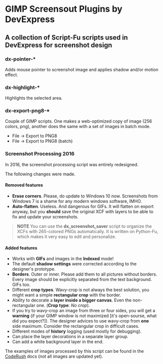 # GIMP Screensout Plugins by DevExpress
## A collection of Script-Fu scripts used in DevExpress for screenshot design

### dx-pointer-*
Adds mouse pointer to screenshot image and applies shadow and/or motion effect.

### dx-highlight-*
Highlights the selected area.

### dx-export-png8-*
Couple of GIMP scripts. One makes a web-optimized copy of image (256 colors, png), another does the same with a set of images in batch mode.

* File -> Export to PNG8
* File -> Export to PNG8 (batch)

### Screenshot Processing 2016

In 2016, the screenshot processing script was entirely redesigned. 

The following changes were made.

#### Removed features
* **Erase corners**. Please, do update to Windows 10 now. Screenshots from Windows 7 is a shame for any modern windows software, IMHO.
* **Auto-flatten**. Useless. And dangerous for GIFs. It will flatten on export anyway, but you **should** save the original XCF with layers to be able to fix and update your screenshots. 

> **NOTE**
You can use the **dx_screenshot_saver** script to organize the XCFs with 265-colored PNGs automatically. It is written on Python-Fu, which makes it very easy to edit and personalize.

#### Added features
* Works with **GIFs** and images in the **Indexed** mode!
* The default **shadow settings** were corrected according to the designer's prototype.
* **Borders**. Outer or inner. Please add them to all pictures without borders. Every image should be explicitly separated from the text background. GIFs too.
* Different **crop types**. Wavy-crop is not always the best solution, you might want a simple **rectangular crop** with the border.
* Ability to decorate a **layer inside a bigger canvas**. Even the non-rectangular one.
(**Crop type**: _No crop_).
* If you try to wavy-crop an image from three or four sides, you will get a **warning** (if your GIMP window is not maximized [it's open-sourse, what did you expect?]). The designer advices to use wavy-crop from **one** side maximum. Consider the rectangular crop in difficult cases.
* Different modes of **history** logging (used mostly for debugging).
* Can place the layer decorations in a separate layer group.
* Can add a white background layer in the end.

The examples of images processed by this script can be found in the [CodeRush](https://documentation.devexpress.com/#CodeRushForRoslyn/CustomDocument115802) docs (not all images are updated yet).
